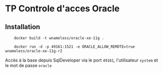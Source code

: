 # TP Controle d'acces Oracle

## Installation

```
    docker build -t wnameless/oracle-xe-11g .
```

```
    docker run -d -p 49161:1521 -e ORACLE_ALLOW_REMOTE=true wnameless/oracle-xe-11g-r2
```

Accès à la base depuis SqlDeveloper via le port ``49161``, l'utilisateur ``system`` et le mot de passe ``oracle``